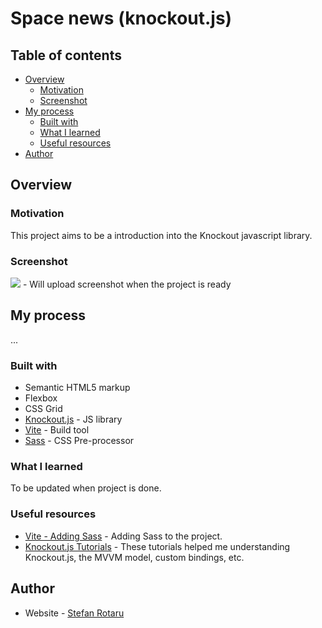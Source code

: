 # Space news (knockout.js)

## Table of contents

- [Overview](#overview)
  - [Motivation](#motivation)
  - [Screenshot](#screenshot)
- [My process](#my-process)
  - [Built with](#built-with)
  - [What I learned](#what-i-learned)
  - [Useful resources](#useful-resources)
- [Author](#author)

## Overview

### Motivation

This project aims to be a introduction into the Knockout javascript library.

### Screenshot

![](./screenshot.jpg) - Will upload screenshot when the project is ready

## My process

...

### Built with

- Semantic HTML5 markup
- Flexbox
- CSS Grid
- [Knockout.js](https://knockoutjs.com/) - JS library
- [Vite](https://vitejs.dev/) - Build tool
- [Sass](https://sass-lang.com/) - CSS Pre-processor

### What I learned

To be updated when project is done.

### Useful resources

- [Vite - Adding Sass](https://vitejs.dev/guide/features.html#css-pre-processors) - Adding Sass to the project.
- [Knockout.js Tutorials](https://learn.knockoutjs.com/) - These tutorials helped me understanding Knockout.js, the MVVM model, custom bindings, etc.

## Author

- Website - [Stefan Rotaru](https://stefanrotaru.eu)